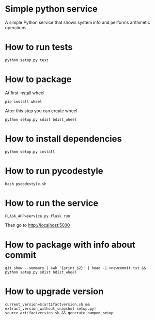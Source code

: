 # Simple python service
A simple Python service that shows system info and performs arithmetic operations

# How to run tests
```
python setup.py test
```

# How to package
At first install wheel
```
pip install wheel
```
After this step you can create wheel
```
python setup.py sdist bdist_wheel
```

# How to install dependencies
```
python setup.py install
```
# How to run pycodestyle
```
bash pycodestyle.sh
```
# How to run the service
```
FLASK_APP=service.py flask run
```
Then go to [http://localhost:5000](http://localhost:5000)

# How to package with info about commit
```
git show --summary | awk '{print $2}' | head -1 >newcommit.txt && python setup.py sdist bdist_wheel
```

# How to upgrade version
```
current_version=$(artifactversion.sh && extract_version_without_snapshot setup.py)
source artifactversion.sh && generate_bumped_setup
```
